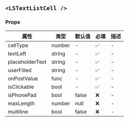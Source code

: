 ## `<LSTextListCell />`

### Props

| 属性            | 类型   | 默认值 | 必填 | 描述 |
| --------------- | ------ | ------ | ---- | ---- |
| cellType        | number | -      | ✅   | -    |
| textLeft        | string | -      | ✅   | -    |
| placeholderText | string | -      | ✅   | -    |
| userFilled      | string | -      | ✅   | -    |
| onPostValue     | func   | -      | ✅   | -    |
| isClickable     | bool   | -      | ✅   | -    |
| isPhonePad      | bool   | false  | ❌   | -    |
| maxLength       | number | null   | ❌   | -    |
| multiline       | bool   | false  | ❌   | -    |
